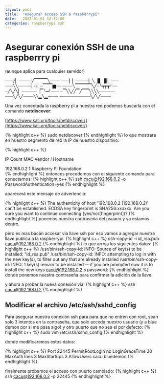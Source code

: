 ```yaml
---
layout: post
title:  "Asegurar acceso SSH a raspberrypi"
date:   2022-01-01 12:32:00
categories: raspberrypi ssh
---
```


# Asegurar conexión SSH de una raspberrry pi

(aunque aplica para cualquier servidor)

   
   ┈┈┈╱▏┈┈┈┈┈╱▔▔▔▔╲┈┈┈┈
┈┈┈▏▏┈┈┈┈┈▏╲▕▋▕▋▏┈┈┈
┈┈┈╲╲┈┈┈┈┈▏┈▏┈▔▔▔▆┈┈
┈┈┈┈╲▔▔▔▔▔╲╱┈╰┳┳┳╯┈┈
┈╱╲╱╲▏┈┈┈┈┈┈▕▔╰━╯┈┈┈
┈▔╲╲╱╱▔╱▔▔╲╲╲╲┈┈┈┈┈┈
┈┈┈╲╱╲╱┈┈┈┈╲╲▂╲▂┈┈┈┈
┈┈┈┈┈┈┈┈┈┈┈┈╲╱╲╱┈┈┈┈
   

Una vez conectada la raspberry pi a nuestra red podemos buscarla con el comando **netdiscover**:

[https://www.kali.org/tools/netdiscover/](https://www.kali.org/tools/netdiscover/)

{% highlight c++ %}
sudo netdiscover
{% endhighlight %}
lo que mostrara en nuestro segmento de red la IP de nuestro dispositivo:

{% highlight c++ %}

   IP             Count    MAC Vendor / Hostname
                                                                                
 192.168.0.2       1      Raspberry Pi Foundation   
{% endhighlight %} 
 entonces procedemos con el siguiente comando para conectarnos:
{% highlight c++ %} 
ssh cacu@192.168.0.2 -o PasswordAuthentication=yes
{% endhighlight %}
  
aparecerá este mensaje de advertencia:

{% highlight c++ %}
The authenticity of host '192.168.0.2 (192.168.0.2)' can't be established.
ECDSA key fingerprint is SHA256:xxxxxx.
Are you sure you want to continue connecting (yes/no/[fingerprint])?
{% endhighlight %}
ponemos nuestra contraseña del usuario y ya estamos dentro.

pero es mas bacán accesar via llave ssh por eso vamos a agregar nuestra llave publica a la raspberrypi:
{% highlight c++ %}
ssh-copy-id -i id_rsa.pub cacu@192.168.0.2
{% endhighlight %}
lo que arroja los siguientes datos:
{% highlight c++ %}
/usr/bin/ssh-copy-id: INFO: Source of key(s) to be installed: "id_rsa.pub"
/usr/bin/ssh-copy-id: INFO: attempting to log in with the new key(s), to filter out any that are already installed
/usr/bin/ssh-copy-id: INFO: 1 key(s) remain to be installed -- if you are prompted now it is to install the new keys
cacu@192.168.0.2's password: 
{% endhighlight %}
donde ponemos nuestra contraseña para confirmar la adición de la llave.

y ahora a probar la nueva conexión via:
{% highlight c++ %}
ssh cacu@192.168.0.2
{% endhighlight %}

## Modificar el archivo /etc/ssh/sshd_config

Para asegurar nuestra conexión ssh para para que no entren con root, sean solo 3 intentos en la contraseña, que solo acceda nuestro usuario (y a blue demon por si me pasa algo) y otro puerto que no sea el por defecto:
{% highlight c++ %}
sudo vim /etc/ssh/sshd_config
{% endhighlight %}

donde modificaremos estos datos:

{% highlight c++ %}
Port 22445
PermitRootLogin no
LoginGraceTime 30
MaxAuthTries 3
MaxStartups 3
AllowUsers cacu bluedemon
{% endhighlight %}

finalmente probamos el acceso con puerto cambiado:
{% highlight c++ %}
ssh cacu@192.168.0.2 -p 22445
{% endhighlight %}

